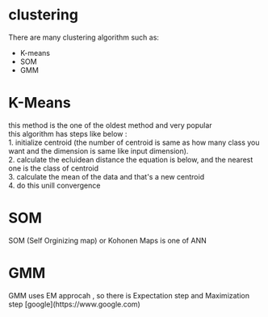 # clustering

There are many clustering algorithm such as: <br>
- K-means <br>
- SOM 
- GMM
<h1>K-Means</h1>
this method is the one of the oldest method and very popular <br>
this algorithm has steps like below :<br>
1. initialize centroid (the number of centroid is same as how many class you want and the dimension is same like input dimension).<br>
2. calculate the ecluidean distance the equation is below, and the nearest one is the class of centroid<br>
3. calculate the mean of the data and that's a new centroid<br>
4. do this unill convergence<br>

<h1>SOM</h1>
SOM (Self Orginizing map) or Kohonen Maps is one of ANN

<h1>GMM</h1>
GMM uses EM approcah , so there is Expectation step and Maximization step
[google](https://www.google.com)
